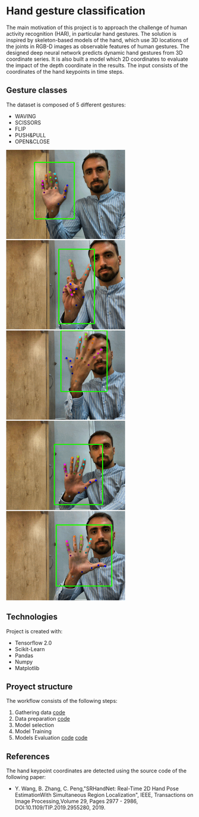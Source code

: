 # Hand gesture classification
The main motivation of this project is to approach the challenge of human activity recognition (HAR), in particular hand gestures. The solution is inspired by skeleton-based models of the hand, which use 3D locations of the joints in RGB-D images as observable features of human gestures. The designed deep neural network predicts dynamic hand gestures from 3D coordinate series. It is also built a model which 2D coordinates to evaluate the impact of the depth coordinate in the results. The input consists of the coordinates of the hand keypoints in time steps.

## Gesture classes
The dataset is composed of 5 different gestures:
* WAVING                        
* SCISSORS
* FLIP
* PUSH&PULL
* OPEN&CLOSE

![Image 1](/images/WAVING.gif) ![Image 2](/images/SCISSORS.gif) ![Image 3](/images/FLIP.gif) ![Image 4](/images/PUSH&PULL.gif) ![Image 5](/images/OPEN&CLOSE.gif)

## Technologies
Project is created with:
* Tensorflow 2.0
* Scikit-Learn
* Pandas
* Numpy
* Matplotlib

## Proyect structure
The workflow consists of the following steps:
1. Gathering data [code](/GatheringData.ipynb)
2. Data preparation [code](/DataPreparation.ipynb)
3. Model selection
4. Model Training
5. Models Evaluation [code](/3DModel.ipynb) [code](/2DModel.ipynb)

## References
The hand keypoint coordinates are detected using the source code of the following paper:
* Y. Wang, B. Zhang, C. Peng,"SRHandNet: Real-Time 2D Hand Pose EstimationWith Simultaneous Region Localization", IEEE, Transactions on Image Processing,Volume 29, Pages 2977 - 2986, DOI:10.1109/TIP.2019.2955280, 2019.
